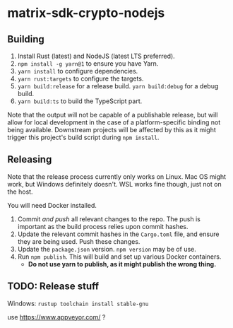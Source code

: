 # matrix-sdk-crypto-nodejs

## Building

1. Install Rust (latest) and NodeJS (latest LTS preferred).
2. `npm install -g yarn@1` to ensure you have Yarn.
3. `yarn install` to configure dependencies.
4. `yarn rust:targets` to configure the targets.
5. `yarn build:release` for a release build. `yarn build:debug` for a debug build.
6. `yarn build:ts` to build the TypeScript part.

Note that the output will not be capable of a publishable release, but will allow for local
development in the case of a platform-specific binding not being available. Downstream projects
will be affected by this as it might trigger this project's build script during `npm install`.

## Releasing

Note that the release process currently only works on Linux. Mac OS might work, but Windows definitely
doesn't. WSL works fine though, just not on the host.

You will need Docker installed.

1. Commit *and push* all relevant changes to the repo. The push is important as the build process
   relies upon commit hashes.
2. Update the relevant commit hashes in the `Cargo.toml` file, and ensure they are being used. Push
   these changes.
3. Update the `package.json` version. `npm version` may be of use.
4. Run `npm publish`. This will build and set up various Docker containers.
   * **Do not use yarn to publish, as it might publish the wrong thing.**

## TODO: Release stuff

Windows:
`rustup toolchain install stable-gnu`

use https://www.appveyor.com/ ? 
